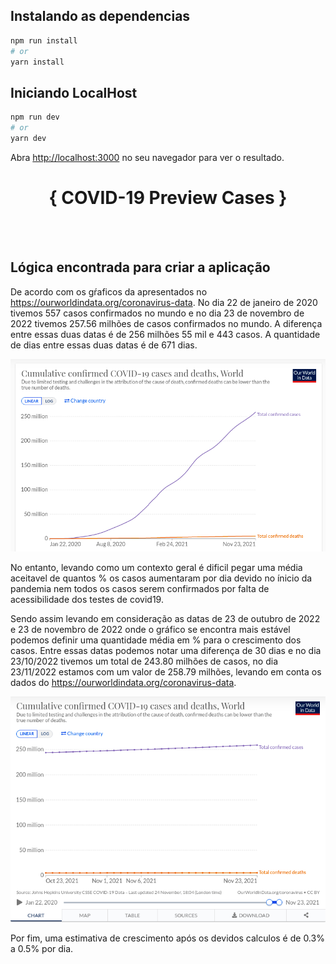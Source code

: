 ## Instalando as dependencias

```bash
npm run install
# or
yarn install
```

## Iniciando LocalHost

```bash
npm run dev
# or
yarn dev
```

Abra [http://localhost:3000](http://localhost:3000) no seu navegador para ver o resultado.
<br>

<h1 align="center">
{ COVID-19 Preview Cases }
</h1>

<br>
<br>

## Lógica encontrada para criar a aplicação

De acordo com os gŕaficos da apresentados no https://ourworldindata.org/coronavirus-data. No dia
22 de janeiro de 2020 tivemos 557 casos confirmados no mundo e no dia 23 de novembro de 2022 tivemos
257.56 milhões de casos confirmados no mundo. A diferença entre essas duas datas é de 256 milhões 55 mil e 443 casos. A quantidade de dias entre
essas duas datas é de 671 dias.

<p align="center">
  <img alt="workanalove" src="initialChart.png" object-fit="contain">
</p>

No entanto, levando como um contexto geral é dificil pegar uma média aceitavel de quantos % os casos aumentaram por dia devido no ínicio da pandemia nem todos os casos serem confirmados por falta de acessibilidade dos testes de covid19.

Sendo assim levando em consideração as datas de 23 de outubro de 2022 e 23 de novembro de 2022 onde o gráfico se encontra mais estável podemos definir uma quantidade média em % para o crescimento dos casos. Entre essas datas podemos notar uma diferença de 30 dias e no dia 23/10/2022 tivemos um total de 243.80 milhões de casos, no dia 23/11/2022 estamos com um valor de 258.79 milhões, levando em conta
os dados do https://ourworldindata.org/coronavirus-data.

<p align="center">
  <img alt="workanalove" src="finalChart.png" object-fit="contain">
</p>

Por fim, uma estimativa de crescimento após os devidos calculos é de 0.3% a 0.5% por dia.
